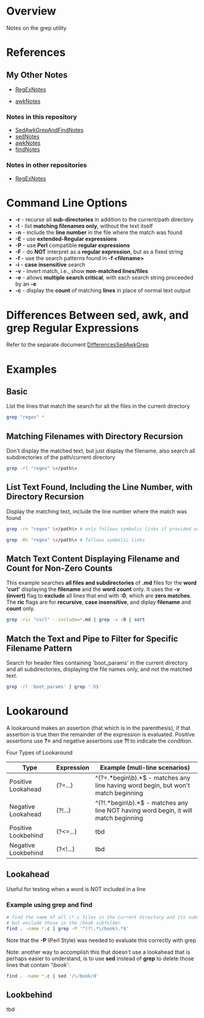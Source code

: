 # Overview

Notes on the grep utility

# References

## My Other Notes

* [RegExNotes](https://github.com/GitLeeRepo/RegExNotes/blob/master/RegExNotes.md#overview)

* [awkNotes](https://github.com/GitLeeRepo/SedAwkAndNotes/blob/master/awkNotes.md#overview)

### Notes in this repository

* [SedAwkGrepAndFindNotes](https://github.com/GitLeeRepo/SedAwkAndGrepNotes/blob/master/SedAwkGrepAndFindNotes.md#overview)
* [sedNotes](https://github.com/GitLeeRepo/SedAwkAndGrepNotes/blob/master/sedNotes.md#overview)
* [awkNotes](https://github.com/GitLeeRepo/SedAwkAndNotes/blob/master/awkNotes.md#overview)
* [findNotes](https://github.com/GitLeeRepo/SedAwkAndGrepNotes/blob/master/findNotes.md#overview)

### Notes in other repositories

* [RegExNotes](https://github.com/GitLeeRepo/RegExNotes/blob/master/RegExNotes.md#overview)

# Command Line Options

* **-r** - recurse all **sub-directories** in addition to the current/path directory
* **-l** - list **matching filenames only**, without the text itself
* **-n** - include the **line number** in the file where the match was found
* **-E** - use **extended-Regular expressions**
* **-P** - use **Perl** compatible **regular expressions**
* **-F** - do **NOT** interpret as a **regular expression**, but as a fixed string
* **-f** - use the search patterns found in **-f \<filename\>**
* **-i** - **case insensitive** search
* **-v** - invert match, i.e., show **non-matched lines/files**
* **-e** - allows **multiple search critical**, with each search string proceeded by an **-e**
* **-c** - display the **count** of matching **lines** in place of normal text output

# Differences Between sed, awk, and grep Regular Expressions

Refer to the separate document [DifferencesSedAwkGrep](https://github.com/GitLeeRepo/SedAwkAndGrepNotes/blob/master/DifferencesSedAwkGrep.md#overview)

# Examples

## Basic

List the lines that match the search for all the files in the current directory

```bash
grep "regex" *
```

## Matching Filenames with Directory Recursion

Don't display the matched text, but just display the filename, also search all subdirectories of the path/current directory
```bash
grep -rl "regex" \</path\>
```

## List Text Found, Including the Line Number, with Directory Recursion

Display the matching text, include the line number where the match was found

```bash
grep -rn "regex" \</path\> # only follows symbolic links if provided on command line

grep -Rn "regex" \</path\> # follows symbolic links
```

## Match Text Content Displaying Filename and Count for Non-Zero Counts

This example searches **all files and subdirectories** of **.md** files for the **word 'curl'** displaying the **filename** and the **word count** only.  It uses the **-v (invert)** flag to **exclude** all lines that end with **:0**, which are **zero matches**. The **ric** flags are for **recursive**, **case insensitive**, and diplay **filename** and **count** only.

```bash
grep -ric "curl" --include=*.md | grep -v :0 | sort
```

## Match the Text and Pipe to Filter for Specific Filename Pattern

Search for header files containing 'boot_params' in the current directory and all subdirectories, displaying the file names only, and not the matched text.

```bash
grep -rl 'boot_params' | grep '.h$'
```

# Lookaround

A lookaround makes an assertion (that which is in the parenthesis), if that assertion is true then the remainder of the expression is evaluated.  Positive assertions use **?=** and negative assertions use **?!** to indicate the condition.

Four Types of Lookaround

Type                | Expression | Example (muli-line scenarios)
--------------------|------------|------------------------------------------------------------------------------------------
Positive Lookahead  | (?=...)    | ^(?=.\*begin\b).\*$ - matches any line having word begin, but won't match beginning
Negative Lookahead  | (?!...)    | ^(?!.\*begin\b).\*$ - matches any line NOT having word begin, it will match beginning
Positive Lookbehind | (?\<=...)  | tbd
Negative Lookbehind | (?\<!...)  | tbd

## Lookahead

Useful for testing when a word is NOT included in a line

### Example using grep and find

```bash
# find the name of all \*.c files in the current directory and its subdirectories, 
# but exclude those in the /book subfolder
find . -name *.c | grep -P '^(?!.*\/book).*$'
```
Note that the **-P** (Perl Style) was needed to evaluate this correctly with grep

Note: another way to accomplish this that doesn't use a lookahead that is perhaps easier to understand, is to use **sed** instead of **grep** to delete those lines that contain '\book':

```bash
find . -name *.c | sed '/\/book/d'
```

## Lookbehind

tbd

